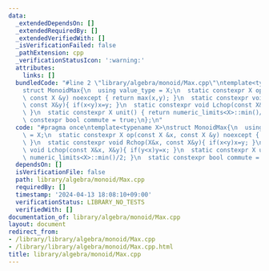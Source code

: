 ```yaml
---
data:
  _extendedDependsOn: []
  _extendedRequiredBy: []
  _extendedVerifiedWith: []
  _isVerificationFailed: false
  _pathExtension: cpp
  _verificationStatusIcon: ':warning:'
  attributes:
    links: []
  bundledCode: "#line 2 \"library/algebra/monoid/Max.cpp\"\ntemplate<typename X>\n\
    struct MonoidMax{\n  using value_type = X;\n  static constexpr X op(const X &x,\
    \ const X &y) noexcept { return max(x,y); }\n  static constexpr void Rchop(X&x,\
    \ const X&y){ if(x<y)x=y; }\n  static constexpr void Lchop(const X&x, X&y){ if(y<x)y=x;\
    \ }\n  static constexpr X unit() { return numeric_limits<X>::min()/2; }\n  static\
    \ constexpr bool commute = true;\n};\n"
  code: "#pragma once\ntemplate<typename X>\nstruct MonoidMax{\n  using value_type\
    \ = X;\n  static constexpr X op(const X &x, const X &y) noexcept { return max(x,y);\
    \ }\n  static constexpr void Rchop(X&x, const X&y){ if(x<y)x=y; }\n  static constexpr\
    \ void Lchop(const X&x, X&y){ if(y<x)y=x; }\n  static constexpr X unit() { return\
    \ numeric_limits<X>::min()/2; }\n  static constexpr bool commute = true;\n};"
  dependsOn: []
  isVerificationFile: false
  path: library/algebra/monoid/Max.cpp
  requiredBy: []
  timestamp: '2024-04-13 18:08:10+09:00'
  verificationStatus: LIBRARY_NO_TESTS
  verifiedWith: []
documentation_of: library/algebra/monoid/Max.cpp
layout: document
redirect_from:
- /library/library/algebra/monoid/Max.cpp
- /library/library/algebra/monoid/Max.cpp.html
title: library/algebra/monoid/Max.cpp
---
```

